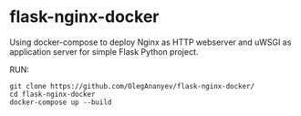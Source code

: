 # flask-nginx-docker

Using docker-compose to deploy Nginx as HTTP webserver and uWSGI as application server for simple Flask Python project.

RUN:
```
git clone https://github.com/OlegAnanyev/flask-nginx-docker/
cd flask-nginx-docker
docker-compose up --build
```
